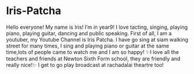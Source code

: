 # Iris-Patcha
Hello everyone! My name is Iris! I’m in year9!
I love tacting, singing, playing piano, playing guitar, dancing and public speaking.
First of all, I am a youtuber, my Youtube Channel is Iris Patcha.
I have go sing at siam walking street for many times, I sing and playing piano or guitar at the same time,lots of people came to watch me and I am so happy!
✨I love all the teachers and friends at Newton Sixth Form school, they are friendly and really nice!✨
I get to go play broadcast at rachadalai theartre too! 
